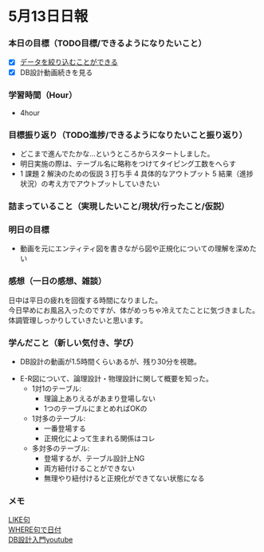 # 5月13日日報

### **本日の目標（TODO目標/できるようになりたいこと）**
- [x] [データを絞り込むことができる](https://github.com/tamumisa/apprentice/tree/main/week_5-6)
- [x] DB設計動画続きを見る

### **学習時間（Hour）**
- 4hour

### **目標振り返り（TODO進捗/できるようになりたいこと振り返り）**
- どこまで進んでたかな…というところからスタートしました。
- 明日実施の際は、テーブル名に略称をつけてタイピング工数をへらす
- 1 課題 2 解決のための仮説 3 打ち手 4 具体的なアウトプット 5  結果（進捗状況）の考え方でアウトプットしていきたい

### **詰まっていること（実現したいこと/現状/行ったこと/仮説）**

### **明日の目標**
- 動画を元にエンティティ図を書きながら図や正規化についての理解を深めたい

### **感想（一日の感想、雑談）**
日中は平日の疲れを回復する時間になりました。  
今日早めにお風呂入ったのですが、体がめっちゃ冷えてたことに気づきました。  
体調管理しっかりしていきたいと思います。  

### **学んだこと（新しい気付き、学び）**

- DB設計の動画が1.5時間くらいあるが、残り30分を視聴。
* E-R図について、論理設計・物理設計に関して概要を知った。
  * 1対1のテーブル:
    * 理論上ありえるがあまり登場しない
    * 1つのテーブルにまとめればOKの
  * 1対多のテーブル:
    * 一番登場する
    * 正規化によって生まれる関係はコレ
  * 多対多のテーブル:
    * 登場するが、テーブル設計上NG
    * 両方紐付けることができない
    * 無理やり紐付けると正規化ができてない状態になる

### **メモ**
[LIKE句](https://www.bold.ne.jp/engineer-club/sql-like#i-3)  
[WHERE句で日付](https://style.potepan.com/articles/24654.html#SQL4)  
[DB設計入門youtube](https://www.youtube.com/watch?v=Yg546Zua39A)  

